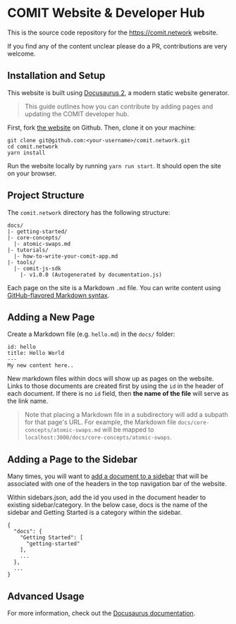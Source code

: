# COMIT Website & Developer Hub

This is the source code repository for the https://comit.network website.

If you find any of the content unclear please do a PR, contributions are very welcome.

## Installation and Setup

This website is built using [Docusaurus 2](https://v2.docusaurus.io/), a modern static website generator.

> This guide outlines how you can contribute by adding pages and updating the COMIT developer hub.

First, fork [the website](https://github.com/comit-network/comit.network) on Github. Then, clone it on your machine:

```
git clone git@github.com:<your-username>/comit.network.git
cd comit.network
yarn install
```

Run the website locally by running `yarn run start`. It should open the site on your browser.

## Project Structure

The `comit.network` directory has the following structure:

```
docs/
|- getting-started/
|- core-concepts/
  |- atomic-swaps.md
|- tutorials/
  |- how-to-write-your-comit-app.md
|- tools/
  |- comit-js-sdk
    |- v1.0.0 (Autogenerated by documentation.js)
```

Each page on the site is a Markdown `.md` file. You can write content using [GitHub-flavored Markdown syntax](https://github.github.com/gfm/).

## Adding a New Page

Create a Markdown file (e.g. `hello.md`) in the `docs/` folder:

```
id: hello
title: Hello World
---
My new content here..
```

New markdown files within docs will show up as pages on the website. Links to those documents are created first by using the `id` in the header of each document. If there is no `id` field, then **the name of the file** will serve as the link name.

> Note that placing a Markdown file in a subdirectory will add a subpath for that page's URL. For example, the Markdown file `docs/core-concepts/atomic-swaps.md` will be mapped to `localhost:3000/docs/core-concepts/atomic-swaps`.

## Adding a Page to the Sidebar

Many times, you will want to [add a document to a sidebar](https://docusaurus.io/docs/en/navigation#adding-documents-to-a-sidebar) that will be associated with one of the headers in the top navigation bar of the website.

Within sidebars.json, add the id you used in the document header to existing sidebar/category. In the below case, docs is the name of the sidebar and Getting Started is a category within the sidebar.

```
{
  "docs": {
    "Getting Started": [
      "getting-started"
    ],
    ...
  },
  ...
}
```

## Advanced Usage

For more information, check out the [Docusaurus documentation](https://docusaurus.io/docs/).